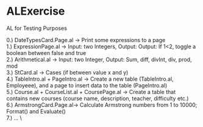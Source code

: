 # ALExercise
AL for Testing Purposes

0.) DateTypesCard.Page.al -> Print some expressions to a page \
1.) ExpressionPage.al -> Input: two Integers, Output: Output: If 1<2, toggle a boolean between false and true \
2.) Arithmetical.al -> Input: two Integer, Output: Sum, diff, divInt, div, prod, mod \
3.) StCard.al -> Cases (if between value x and y) \
4.) TableIntro.al + PageIntro.al -> Create a new table (TableIntro.al, Employeee), and a page to insert data to the table (PageIntro.al) \
5.) Course.al + CourseList.al + CoursePage.al -> Create a table that contains new courses (course name, description, teacher, difficulty etc.)\
6.) ArmstrongCard.Page.al-> Calculate Armstrong numbers from 1 to 10000; Format() and Evaluate() \
7.) ... \

